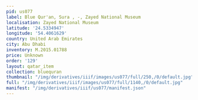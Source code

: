 ```yaml
---
pid: us077
label: Blue Qur'an, Sura , -, Zayed National Museum
localisation: Zayed National Museum
latitude: '24.5334947'
longitude: '54.4061629'
country: United Arab Emirates
city: Abu Dhabi
inventory: M.2015.01788
price: Unknown
order: '129'
layout: qatar_item
collection: bluequran
thumbnail: "/img/derivatives/iiif/images/us077/full/250,/0/default.jpg"
full: "/img/derivatives/iiif/images/us077/full/1140,/0/default.jpg"
manifest: "/img/derivatives/iiif/us077/manifest.json"
---
```


